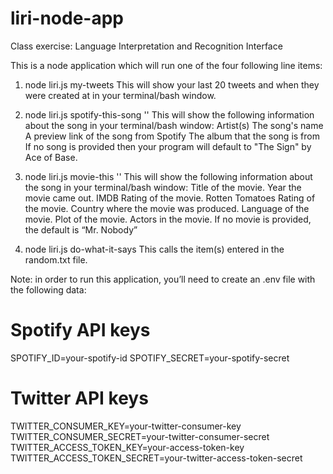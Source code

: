 # liri-node-app
Class exercise: Language Interpretation and Recognition Interface

This is a node application which will run one of the four following line items:

1. node liri.js my-tweets
This will show your last 20 tweets and when they were created at in your terminal/bash window.

2. node liri.js spotify-this-song '<song name here>'
This will show the following information about the song in your terminal/bash window:
 Artist(s)
 The song's name
 A preview link of the song from Spotify
 The album that the song is from
 If no song is provided then your program will default to "The Sign" by Ace of Base.

3. node liri.js movie-this '<movie name here>'
This will show the following information about the song in your terminal/bash window:
  Title of the movie.
  Year the movie came out.
  IMDB Rating of the movie.
  Rotten Tomatoes Rating of the movie.
  Country where the movie was produced.
  Language of the movie.
  Plot of the movie.
  Actors in the movie.
If no movie is provided, the default is “Mr. Nobody”

4. node liri.js do-what-it-says
This calls the item(s) entered in the random.txt file.

Note: in order to run this application, you’ll need to create an .env file with the following data:

# Spotify API keys

SPOTIFY_ID=your-spotify-id
SPOTIFY_SECRET=your-spotify-secret

# Twitter API keys

TWITTER_CONSUMER_KEY=your-twitter-consumer-key
TWITTER_CONSUMER_SECRET=your-twitter-consumer-secret
TWITTER_ACCESS_TOKEN_KEY=your-access-token-key
TWITTER_ACCESS_TOKEN_SECRET=your-twitter-access-token-secret
